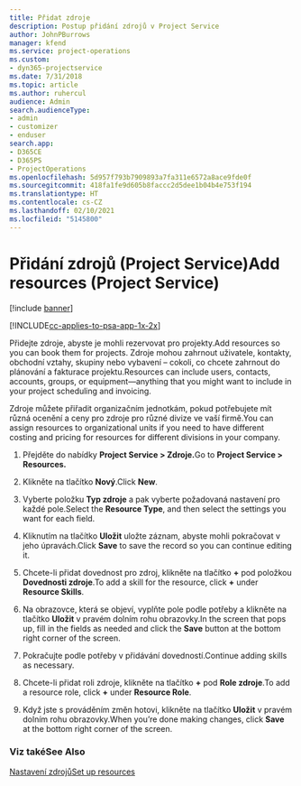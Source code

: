 ```yaml
---
title: Přidat zdroje
description: Postup přidání zdrojů v Project Service
author: JohnPBurrows
manager: kfend
ms.service: project-operations
ms.custom:
- dyn365-projectservice
ms.date: 7/31/2018
ms.topic: article
ms.author: ruhercul
audience: Admin
search.audienceType:
- admin
- customizer
- enduser
search.app:
- D365CE
- D365PS
- ProjectOperations
ms.openlocfilehash: 5d957f793b7909893a7fa311e6572a8ace9fde0f
ms.sourcegitcommit: 418fa1fe9d605b8faccc2d5dee1b04b4e753f194
ms.translationtype: HT
ms.contentlocale: cs-CZ
ms.lasthandoff: 02/10/2021
ms.locfileid: "5145800"
---
```

# <a name="add-resources-project-service"></a><span data-ttu-id="e0056-103">Přidání zdrojů (Project Service)</span><span class="sxs-lookup"><span data-stu-id="e0056-103">Add resources (Project Service)</span></span>

[!include [banner](../includes/psa-now-project-operations.md)]

[!INCLUDE[cc-applies-to-psa-app-1x-2x](../includes/cc-applies-to-psa-app-1x-2x.md)]

<span data-ttu-id="e0056-104">Přidejte zdroje, abyste je mohli rezervovat pro projekty.</span><span class="sxs-lookup"><span data-stu-id="e0056-104">Add resources so you can book them for projects.</span></span> <span data-ttu-id="e0056-105">Zdroje mohou zahrnout uživatele, kontakty, obchodní vztahy, skupiny nebo vybavení – cokoli, co chcete zahrnout do plánování a fakturace projektu.</span><span class="sxs-lookup"><span data-stu-id="e0056-105">Resources can include users, contacts, accounts, groups, or equipment—anything that you might want to include in your project scheduling and invoicing.</span></span>  
  
<span data-ttu-id="e0056-106">Zdroje můžete přiřadit organizačním jednotkám, pokud potřebujete mít různá ocenění a ceny pro zdroje pro různé divize ve vaší firmě.</span><span class="sxs-lookup"><span data-stu-id="e0056-106">You can assign resources to organizational units if you need to have different costing and pricing for resources for different divisions in your company.</span></span>  
  
1.  <span data-ttu-id="e0056-107">Přejděte do nabídky **Project Service > Zdroje.**</span><span class="sxs-lookup"><span data-stu-id="e0056-107">Go to **Project Service > Resources.**</span></span>  
  
2.  <span data-ttu-id="e0056-108">Klikněte na tlačítko **Nový**.</span><span class="sxs-lookup"><span data-stu-id="e0056-108">Click **New**.</span></span>  
  
3.  <span data-ttu-id="e0056-109">Vyberte položku **Typ zdroje** a pak vyberte požadovaná nastavení pro každé pole.</span><span class="sxs-lookup"><span data-stu-id="e0056-109">Select the **Resource Type**, and then select the settings you want for each field.</span></span>  
  
4.  <span data-ttu-id="e0056-110">Kliknutím na tlačítko **Uložit** uložte záznam, abyste mohli pokračovat v jeho úpravách.</span><span class="sxs-lookup"><span data-stu-id="e0056-110">Click **Save** to save the record so you can continue editing it.</span></span>  
  
5.  <span data-ttu-id="e0056-111">Chcete-li přidat dovednost pro zdroj, klikněte na tlačítko **+** pod položkou **Dovednosti zdroje**.</span><span class="sxs-lookup"><span data-stu-id="e0056-111">To add a skill for the resource, click **+** under **Resource Skills**.</span></span>  
  
6.  <span data-ttu-id="e0056-112">Na obrazovce, která se objeví, vyplňte pole podle potřeby a klikněte na tlačítko **Uložit** v pravém dolním rohu obrazovky.</span><span class="sxs-lookup"><span data-stu-id="e0056-112">In the screen that pops up, fill in the fields as needed and click the **Save** button at the bottom right corner of the screen.</span></span>  
  
7.  <span data-ttu-id="e0056-113">Pokračujte podle potřeby v přidávání dovedností.</span><span class="sxs-lookup"><span data-stu-id="e0056-113">Continue adding skills as necessary.</span></span>  
  
8.  <span data-ttu-id="e0056-114">Chcete-li přidat roli zdroje, klikněte na tlačítko **+** pod **Role zdroje**.</span><span class="sxs-lookup"><span data-stu-id="e0056-114">To add a resource role, click **+** under **Resource Role**.</span></span>  
  
9. <span data-ttu-id="e0056-115">Když jste s prováděním změn hotovi, klikněte na tlačítko **Uložit** v pravém dolním rohu obrazovky.</span><span class="sxs-lookup"><span data-stu-id="e0056-115">When you’re done making changes, click **Save** at the bottom right corner of the screen.</span></span>  
  
### <a name="see-also"></a><span data-ttu-id="e0056-116">Viz také</span><span class="sxs-lookup"><span data-stu-id="e0056-116">See Also</span></span>  
 [<span data-ttu-id="e0056-117">Nastavení zdrojů</span><span class="sxs-lookup"><span data-stu-id="e0056-117">Set up resources</span></span>](../psa/set-up-resources.md)
